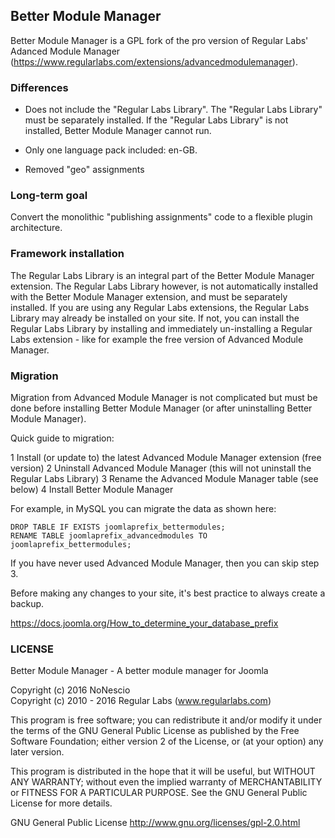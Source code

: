 ## Better Module Manager

Better Module Manager is a GPL fork of the pro version of Regular Labs' Adanced Module Manager (https://www.regularlabs.com/extensions/advancedmodulemanager).


### Differences

- Does not include the "Regular Labs Library". The "Regular Labs Library" must be separately installed. If the "Regular Labs Library" is not installed, Better Module Manager cannot run.

- Only one language pack included: en-GB.

- Removed "geo" assignments


### Long-term goal

Convert the monolithic "publishing assignments" code to a flexible plugin architecture. 


### Framework installation

The Regular Labs Library is an integral part of the Better Module Manager extension. The Regular Labs Library however, is not automatically installed with the Better Module Manager extension, and must be separately installed. If you are using any Regular Labs extensions, the Regular Labs Library may already be installed on your site. If not, you can install the Regular Labs Library by installing and immediately un-installing a Regular Labs extension - like for example the free version of Advanced Module Manager.

### Migration

Migration from Advanced Module Manager is not complicated but must be done before installing Better Module Manager (or after uninstalling Better Module Manager).

Quick guide to migration:

1 Install (or update to) the latest Advanced Module Manager extension (free version)
2 Uninstall Advanced Module Manager (this will not uninstall the Regular Labs Library)
3 Rename the Advanced Module Manager table (see below)
4 Install Better Module Manager

For example, in MySQL you can migrate the data as shown here:

    DROP TABLE IF EXISTS joomlaprefix_bettermodules;
    RENAME TABLE joomlaprefix_advancedmodules TO joomlaprefix_bettermodules;

If you have never used Advanced Module Manager, then you can skip step 3.

Before making any changes to your site, it's best practice to always create a backup.

https://docs.joomla.org/How_to_determine_your_database_prefix



### LICENSE

Better Module Manager - A better module manager for Joomla

Copyright (c) 2016 NoNescio  
Copyright (c) 2010 - 2016 Regular Labs (www.regularlabs.com)

This program is free software; you can redistribute it and/or
modify it under the terms of the GNU General Public License
as published by the Free Software Foundation; either version 2
of the License, or (at your option) any later version.

This program is distributed in the hope that it will be useful,
but WITHOUT ANY WARRANTY; without even the implied warranty of
MERCHANTABILITY or FITNESS FOR A PARTICULAR PURPOSE.  See the
GNU General Public License for more details.

GNU General Public License http://www.gnu.org/licenses/gpl-2.0.html


